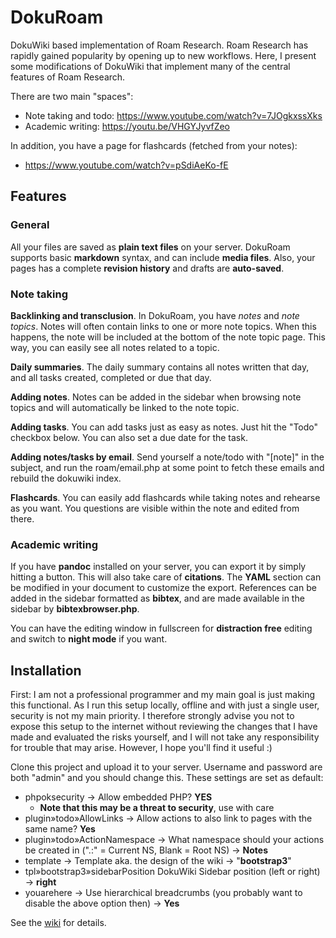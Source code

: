 # DokuRoam
DokuWiki based implementation of Roam Research. Roam Research has rapidly gained popularity by opening up to new workflows. Here, I present some modifications of DokuWiki that implement many of the central features of Roam Research.

There are two main "spaces":
* Note taking and todo: https://www.youtube.com/watch?v=7JOgkxssXks
* Academic writing: https://youtu.be/VHGYJyvfZeo

In addition, you have a page for flashcards (fetched from your notes):
* https://www.youtube.com/watch?v=pSdiAeKo-fE

## Features
### General
All your files are saved as **plain text files** on your server. DokuRoam supports basic **markdown** syntax, and can include **media files**. Also, your pages has a complete **revision history** and drafts are **auto-saved**.

### Note taking
**Backlinking and transclusion**. In DokuRoam, you have *notes* and *note topics*. Notes will often contain links to one or more note topics. When this happens, the note will be included at the bottom of the note topic page. This way, you can easily see all notes related to a topic.

**Daily summaries**. The daily summary contains all notes written that day, and all tasks created, completed or due that day.

**Adding notes**. Notes can be added in the sidebar when browsing note topics and will automatically be linked to the note topic.

**Adding tasks**. You can add tasks just as easy as notes. Just hit the "Todo" checkbox below. You can also set a due date for the task.

**Adding notes/tasks by email**. Send yourself a note/todo with "\[note\]" in the subject, and run the roam/email.php at some point to fetch these emails and rebuild the dokuwiki index.

**Flashcards**. You can easily add flashcards while taking notes and rehearse as you want. You questions are visible within the note and edited from there.

### Academic writing
If you have **pandoc** installed on your server, you can export it by simply hitting a button. This will also take care of **citations**. The **YAML** section can be modified in your document to customize the export. References can be added in the sidebar formatted as **bibtex**, and are made available in the sidebar by **bibtexbrowser.php**.

You can have the editing window in fullscreen for **distraction free** editing and switch to **night mode** if you want.

## Installation

First: I am not a professional programmer and my main goal is just making this functional. As I run this setup locally, offline and with just a single user, security is not my main priority. I therefore strongly advise you not to expose this setup to the internet without reviewing the changes that I have made and evaluated the risks yourself, and I will not take any responsibility for trouble that may arise. However, I hope you'll find it useful :)

Clone this project and upload it to your server. Username and password are both "admin" and you should change this. These settings are set as default:

* phpoksecurity -> Allow embedded PHP? **YES**
  * **Note that this may be a threat to security**, use with care
* plugin»todo»AllowLinks -> Allow actions to also link to pages with the same name? **Yes**
* plugin»todo»ActionNamespace -> What namespace should your actions be created in (".:" = Current NS, Blank = Root NS)  -> **Notes**
* template -> Template aka. the design of the wiki -> "**bootstrap3**"
* tpl»bootstrap3»sidebarPosition DokuWiki Sidebar position (left or right) -> **right**
* youarehere -> Use hierarchical breadcrumbs (you probably want to disable the above option then) -> **Yes**

See the [wiki](https://github.com/andjar/dokuroam/wiki/) for details.

